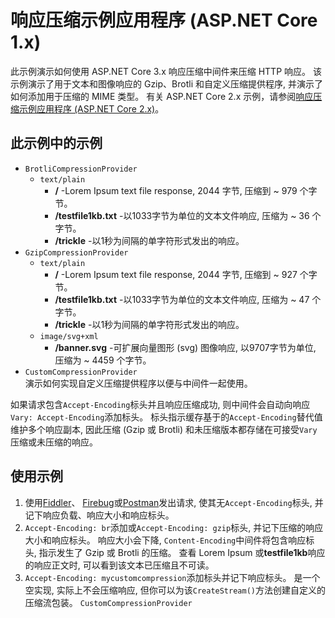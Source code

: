 # <a name="response-compression-sample-application-aspnet-core-3x"></a>响应压缩示例应用程序 (ASP.NET Core 1.x)

此示例演示如何使用 ASP.NET Core 3.x 响应压缩中间件来压缩 HTTP 响应。 该示例演示了用于文本和图像响应的 Gzip、Brotli 和自定义压缩提供程序, 并演示了如何添加用于压缩的 MIME 类型。 有关 ASP.NET Core 2.x 示例，请参阅[响应压缩示例应用程序 (ASP.NET Core 2.x)](https://github.com/aspnet/AspNetCore.Docs/tree/master/aspnetcore/performance/response-compression/samples/2.x)。

## <a name="examples-in-this-sample"></a>此示例中的示例

* `BrotliCompressionProvider`
  * `text/plain`
    * **/** -Lorem Ipsum text file response, 2044 字节, 压缩到 ~ 979 个字节。
    * **/testfile1kb.txt** -以1033字节为单位的文本文件响应, 压缩为 ~ 36 个字节。
    * **/trickle** -以1秒为间隔的单字符形式发出的响应。
* `GzipCompressionProvider`
  * `text/plain`
    * **/** -Lorem Ipsum text file response, 2044 字节, 压缩到 ~ 927 个字节。
    * **/testfile1kb.txt** -以1033字节为单位的文本文件响应, 压缩为 ~ 47 个字节。
    * **/trickle** -以1秒为间隔的单字符形式发出的响应。
  * `image/svg+xml`
    * **/banner.svg** -可扩展向量图形 (svg) 图像响应, 以9707字节为单位, 压缩为 ~ 4459 个字节。
* `CustomCompressionProvider`<br>演示如何实现自定义压缩提供程序以便与中间件一起使用。

如果请求包含`Accept-Encoding`标头并且响应压缩成功, 则中间件会自动向响应`Vary: Accept-Encoding`添加标头。 标头指示缓存基于的`Accept-Encoding`替代值维护多个响应副本, 因此压缩 (Gzip 或 Brotli) 和未压缩版本都存储在可接受`Vary`压缩或未压缩的响应。

## <a name="use-the-sample"></a>使用示例

1. 使用[Fiddler](https://www.telerik.com/fiddler)、 [Firebug](https://getfirebug.com/)或[Postman](https://www.getpostman.com/)发出请求, 使其无`Accept-Encoding`标头, 并记下响应负载、响应大小和响应标头。
1. `Accept-Encoding: br`添加或`Accept-Encoding: gzip`标头, 并记下压缩的响应大小和响应标头。 响应大小会下降, `Content-Encoding`中间件将包含响应标头, 指示发生了 Gzip 或 Brotli 的压缩。 查看 Lorem Ipsum 或**testfile1kb**响应的响应正文时, 可以看到该文本已压缩且不可读。
1. `Accept-Encoding: mycustomcompression`添加标头并记下响应标头。 是一个空实现, 实际上不会压缩响应, 但你可以为该`CreateStream()`方法创建自定义的压缩流包装。 `CustomCompressionProvider`
